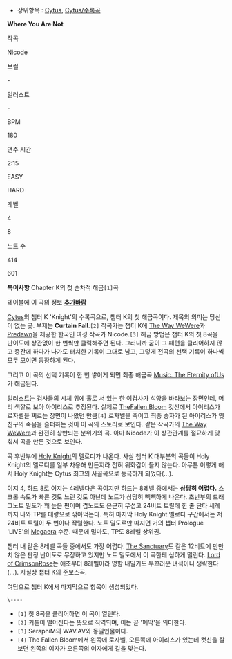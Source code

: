   * 상위항목 : [Cytus](Cytus.md), [Cytus/수록곡](Cytus/%EC%88%98%EB%A1%9D%EA%B3%A1.md)  

**Where You Are Not**

작곡

Nicode

보컬

\-

일러스트

\-

BPM

180

연주 시간

2:15

EASY

HARD

레벨

4

8

노트 수

414

601

**특이사항**
Chapter K의 첫 순차적 해금`[1]`곡

  
  

테이블에 이 곡의 정보 **[추가바람](%EC%B6%94%EA%B0%80%EB%B0%94%EB%9E%8C.md)**

[Cytus](Cytus.md)의 챕터 K 'Knight'의 수록곡으로, 챕터 K의 첫 해금곡이다. 제목의 의미는 당신이 없는 곳.
부제는 **Curtain Fall**.`[2]` 작곡가는 챕터 K에 [The Way WeWere](The%20Way%20We%20Were.md)과 [Predawn](Predawn.md)을 제공한 한국인 여성 작곡가
Nicode.`[3]` 해금 방법은 챕터 K의 첫 8곡을 난이도에 상관없이 한 번씩만 클릭해주면 된다. 그러니까 굳이 그 패턴을 클리어하지
않고 중간에 하다가 나가도 터치한 기록이 그대로 남고, 그렇게 전곡의 선택 기록이 하나씩 모두 모이면 등장하게 된다.

그리고 이 곡의 선택 기록이 한 번 쌓이게 되면 최종 해금곡 [Music. The Eternity ofUs](Music.%20The%20Eternity%20of%20Us.md)가 해금된다.

일러스트는 검사들의 시체 위에 홀로 서 있는 한 여검사가 석양을 바라보는 장면인데, 머리 색깔로 보아 아이리스로 추정된다. 실제로 [TheFallen Bloom](The%20Fallen%20Bloom.md) 컷신에서 아이리스가 로자벨을 찌르는 장면이 나왔던 만큼`[4]`
로자벨을 죽이고 최종 승자가 된 아이리스가 옛 친구의 죽음을 슬퍼하는 것이 이 곡의 스토리로 보인다. 같은 작곡가의 [The Way WeWere](The%20Way%20We%20Were.md)과 완전히 상반되는 분위기의 곡. 아마 Nicode가 이 상관관계를 절묘하게
맞춰서 곡을 만든 것으로 보인다.

곡 후반부에 [Holy Knight](Holy%20Knight.md)의 멜로디가 나온다. 사실 챕터 K 대부분의 곡들이 Holy
Knight의 멜로디를 일부 차용해 만든지라 전혀 위화감이 들지 않는다. 아무튼 이렇게 해서 Holy Knight는 Cytus 최고의
사골곡으로 등극하게 되었다(...).

이지 4, 하드 8로 이지는 4레벨다운 곡이지만 하드는 8레벨 중에서는 **상당히 어렵다.** 스크롤 속도가 빠른 것도 느린 것도 아닌데
노트가 상당히 빽빽하게 나온다. 초반부의 드래그노트 밀도가 꽤 높은 편이며 겹노트도 은근히 무섭고 24비트 트릴에 한 줄 단타 세례까지 나와
TP를 대량으로 깎아먹는다. 특히 마지막 Holy Knight 멜로디 구간에서는 저 24비트 트릴이 두 번이나 작렬한다. 노트 밀도로만
따지면 거의 챕터 Prologue 'LIVE'의 [Megaera](Megaera.md) 수준. 때문에 밀마도, TP도 8레벨 상위권.

챕터 내 같은 8레벨 곡들 중에서도 가장 어렵다. [The Sanctuary](The%20Sanctuary.md)도 같은 12비트에
만만치 않은 판정 난이도로 무장하고 있지만 노트 밀도에서 이 곡한테 심하게 밀린다. [Lord of CrimsonRose](Lord%20of%20Crimson%20Rose.md)는 애초부터 8레벨이라 명함 내밀기도 부끄러운 녀석이니
생략한다(...). 사실상 챕터 K의 준보스곡.

여담으로 챕터 K에서 마지막으로 항목이 생성되었다.

`\----`

  * `[1]` 첫 8곡을 클리어하면 이 곡이 열린다.
  * `[2]` 커튼이 떨어진다는 뜻으로 직역되며, 이는 곧 '폐막'을 의미한다.
  * `[3]` SeraphiM의 WAV.AV와 동일인물이다.
  * `[4]` The Fallen Bloom에서 왼쪽에 로자벨, 오른쪽에 아이리스가 있는데 컷신을 잘 보면 왼쪽의 여자가 오른쪽의 여자에게 칼을 맞는다.

